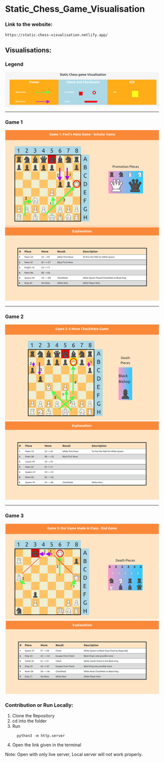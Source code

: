 # Static_Chess_Game_Visualisation

### Link to the website:

```
https://static-chess-visualisation.netlify.app/
```

## Visualisations: 
### Legend 
![Legend](images/representation.png)

--- 

### Game 1
![Game 1](images/game1.png)
![Game 1 Explanation](images/game1-explanation.png)

---

### Game 2
![Game 2](images/game2.png)
![Game 2 Explanation](images/game2-explanation.png)

---

### Game 3
![Game 3](images/game3.png)
![Game 3 Explanation](images/game3-explanation.png)

### Contribution or Run Locally: 
1. Clone the Repository
2. cd into the folder
3. Run
   ```
     python3 -m http.server
   ```
4. Open the link given in the terminal

Note: Open with only live server, Local server will not work properly. 
